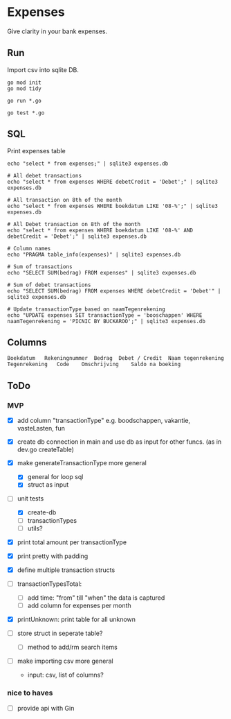 
# Expenses

Give clarity in your bank expenses.

## Run

Import csv into sqlite DB.

```shell
go mod init
go mod tidy

go run *.go

go test *.go

```

## SQL

Print expenses table

```shell
echo "select * from expenses;" | sqlite3 expenses.db

# All debet transactions
echo "select * from expenses WHERE debetCredit = 'Debet';" | sqlite3 expenses.db

# All transaction on 8th of the month
echo "select * from expenses WHERE boekdatum LIKE '08-%';" | sqlite3 expenses.db

# All Debet transaction on 8th of the month
echo "select * from expenses WHERE boekdatum LIKE '08-%' AND debetCredit = 'Debet';" | sqlite3 expenses.db

# Column names
echo "PRAGMA table_info(expenses)" | sqlite3 expenses.db

# Sum of transactions
echo "SELECT SUM(bedrag) FROM expenses" | sqlite3 expenses.db

# Sum of debet transactions
echo "SELECT SUM(bedrag) FROM expenses WHERE debetCredit = 'Debet'" | sqlite3 expenses.db

# Update transactionType based on naamTegenrekening
echo "UPDATE expenses SET transactionType = 'booschappen' WHERE naamTegenrekening = 'PICNIC BY BUCKAROO';" | sqlite3 expenses.db 

```

## Columns

```shell
Boekdatum	Rekeningnummer	Bedrag	Debet / Credit	Naam tegenrekening	Tegenrekening	Code	Omschrijving	Saldo na boeking
```

## ToDo

### MVP

- [x] add column "transactionType" e.g. boodschappen, vakantie, vasteLasten, fun
- [x] create db connection in main and use db as input for other funcs. (as in dev.go createTable)
- [x] make generateTransactionType more general
  - [x] general for loop sql
  - [x] struct as input
- [ ] unit tests
  - [x] create-db
  - [ ] transactionTypes
  - [ ] utils?
- [x] print total amount per transactionType
- [x] print pretty with padding
- [x] define multiple transaction structs

- [ ] transactionTypesTotal:
  - [ ] add time: "from" till "when" the data is captured
  - [ ] add column for expenses per month
- [x] printUnknown: print table for all unknown

- [ ] store struct in seperate table?
  - [ ] method to add/rm search items

- [ ] make importing csv more general
  - input: csv, list of columns?

### nice to haves

- [ ] provide api with Gin

